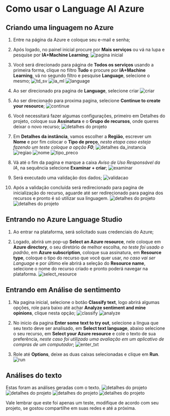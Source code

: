 # **Como usar o Language AI Azure**

## Criando uma linguagem no Azure

1. Entre na página da Azure e coloque seu e-mail e senha;

2. Após logado, no painel inicial procure por **Mais serviços** ou vá na lupa e pesquise por **IA+Machine Learning**;
![pagina inicial](images/Laz1)

3. Você será direcionado para página de **Todos os serviços** usando a primeira forma, clique no filtro **Tudo** e procure por **IA+Machine Learning**, vá no segundo filtro e pesquise **Language**, selecione o mesmo;
![td_sv](images/Laz2)
![ia_ml](images/Laz2.1)
![language](images/Laz2.2)

4. Ao ser direcionado pra pagina de **Language**, selecione criar
![criar](images/Laz3)

5. Ao ser direcionado para proxima pagina, selecione **Continue to create your resource**;
![continue](images/Laz4)

6. Você necessitará fazer algumas configurações, primeiro em Detalhes do projeto, coloque sua **Assinatura** e o **Grupo de recursos**, onde queres deixar o novo recurso;
![detalhes do projeto](images/Laz5)

7. Em **Detalhes da instância**, vamos escolher a **Região**, escrever um **Nome** e por fim colocar o **Tipo de preço**, *nesta etapa caso esteja fazendo um teste coloque a opção **F0***;
![detalhes da_instancia](images/Laz6)
![regiao](images/Laz6.1)
![nome](images/Laz6.2)
![tipo_preco](images/Laz6.3)

8. Vá até o fim da pagina e marque a caixa *Aviso de Uso Responsável da IA*, na sequência selecione **Examinar + criar**;
![examinar](images/Laz7)

9. Será executado uma validação dos dados;
![validacao](images/Laz8)

10. Após a validação concluída será redirecionado para pagina de inicialização do recurso, aguarde até ser redirecionado para pagina dos recursos e pronto é só utilizar sua linguagem.
![detalhes do projeto](images/Laz9)
![detalhes do projeto](images/Laz9.1)

## Entrando no Azure Language Studio

1. Ao entrar na plataforma, será solicitado suas credenciais do Azure;

2. Logado, abrirá um pop-up **Select an Azure resource**, nele coloque em **Azure directory**, o seu diretório de melhor escolha, *no teste foi usado o padrão*, em **Azure subscription**, coloque sua assinatura, em **Resource type**, coloque o tipo do recurso que você quer usar, *no caso vai ser Language* e por último ele abrirá a seleção do **Resource name**, selecione o nome do recurso criado e pronto poderá navegar na plataforma.
![select_resource](images/Laz10)

## Entrando em Análise de sentimento

1. Na pagina inicial, selecione o botão **Classify text**, logo abrirá algumas opções, role para baixo até achar **Analyze sentiment and mine opinions**, clique nesta opção;
![classify](images/Laz11)
![analyze](images/Laz11.1)

2. No inicio da pagina **Enter some text to try out**, selecione a língua que seu texto deve ser analisado, em **Select text language**, abaixo selecione o seu recurso, em **Select your Azure resource** e cole o texto de sua preferência, *neste caso foi utilizado uma avaliação em um aplicativo de compras de um computador*;
![enter_txt](images/Laz12)

3. Role até **Options**, deixe as duas caixas selecionadas e clique em **Run**.
![run](images/Laz13)

## Análises do texto

Estas foram as análises geradas com o texto.
![detalhes do projeto](images/Laz14)
![detalhes do projeto](images/Laz14.1)
![detalhes do projeto](images/Laz14.2)
![detalhes do projeto](images/Laz14.3)

Vale lembrar que este foi apenas um teste, modifique de acordo com seu projeto, se gostou compartilhe em suas redes e até a próxima.



